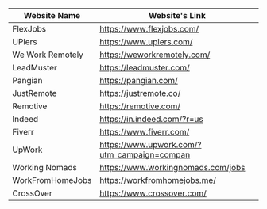 Website Name      | Website's Link
----------------- | -------------------------------
FlexJobs          | https://www.flexjobs.com/
UPlers            | https://www.uplers.com/
We Work Remotely  | https://weworkremotely.com/
LeadMuster        | https://leadmuster.com/
Pangian           | https://pangian.com/
JustRemote        | https://justremote.co/
Remotive          | https://remotive.com/
Indeed            | https://in.indeed.com/?r=us
Fiverr            | https://www.fiverr.com/
UpWork            | https://www.upwork.com/?utm_campaign=compan
Working Nomads    | https://www.workingnomads.com/jobs
WorkFromHomeJobs  | https://workfromhomejobs.me/
CrossOver         | https://www.crossover.com/
